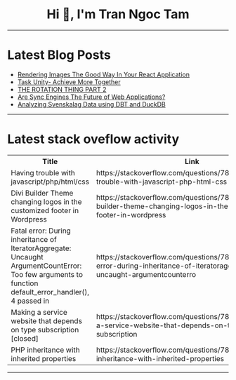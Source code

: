 <h1 align="center">Hi 👋, I'm Tran Ngoc Tam</h1>

---

# Latest Blog Posts 
<!-- BLOG-POST-LIST:START -->
- [Rendering Images The Good Way In Your React Application](https://dev.to/stan015/rendering-images-the-good-way-in-your-react-application-3fdl)
- [Task Unity- Achieve More Together](https://dev.to/mdkaifansari04/task-unity-achieve-more-together-2co2)
- [THE ROTATION THING PART 2](https://dev.to/kevinpalma21/the-rotation-thing-part-2-3nnm)
- [Are Sync Engines The Future of Web Applications?](https://dev.to/isaachagoel/are-sync-engines-the-future-of-web-applications-1bbi)
- [Analyzing Svenskalag Data using DBT and DuckDB](https://dev.to/calleo/analyzing-svenskalag-data-using-dbt-and-duckdb-4lcf)
<!-- BLOG-POST-LIST:END -->

---

# Latest stack oveflow activity
<table>
  <tr><th>Title</th><th>Link</th></tr>
  <!-- STACKOVERFLOW:START --><tr><td>Having trouble with javascript/php/html/css</td><td>https://stackoverflow.com/questions/78634830/having-trouble-with-javascript-php-html-css</td></tr><tr><td>Divi Builder Theme changing logos in the customized footer in Wordpress</td><td>https://stackoverflow.com/questions/78634616/divi-builder-theme-changing-logos-in-the-customized-footer-in-wordpress</td></tr><tr><td>Fatal error: During inheritance of IteratorAggregate: Uncaught ArgumentCountError: Too few arguments to function default_error_handler&lpar;&rpar;, 4 passed in</td><td>https://stackoverflow.com/questions/78634583/fatal-error-during-inheritance-of-iteratoraggregate-uncaught-argumentcounterro</td></tr><tr><td>Making a service website that depends on type subscription [closed]</td><td>https://stackoverflow.com/questions/78634547/making-a-service-website-that-depends-on-type-subscription</td></tr><tr><td>PHP inheritance with inherited properties</td><td>https://stackoverflow.com/questions/78634403/php-inheritance-with-inherited-properties</td></tr><!-- STACKOVERFLOW:END -->
</table>

---



